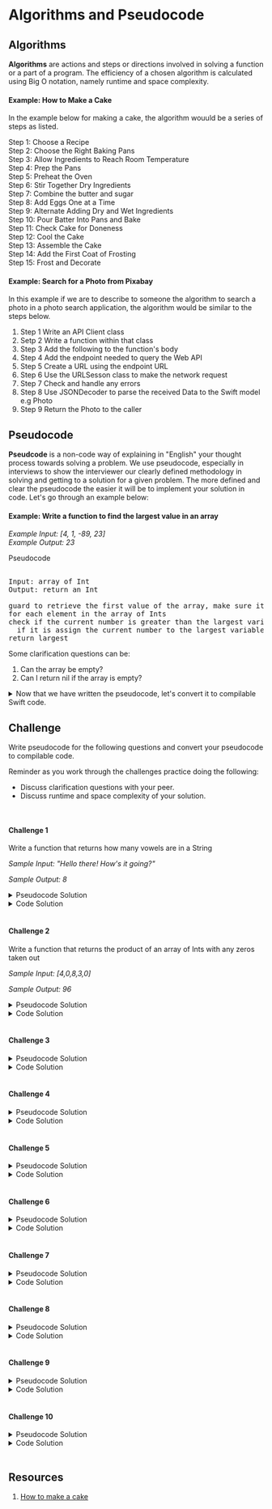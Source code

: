 # Algorithms and Pseudocode

## Algorithms 

**Algorithms** are actions and steps or directions involved in solving a function or a part of a program. The efficiency of a chosen algorithm is calculated using Big O notation, namely runtime and space complexity. 

#### Example: How to Make a Cake 

In the example below for making a cake, the algorithm wouuld be a series of steps as listed. 

Step 1: Choose a Recipe  
Step 2: Choose the Right Baking Pans  
Step 3: Allow Ingredients to Reach Room Temperature  
Step 4: Prep the Pans  
Step 5: Preheat the Oven  
Step 6: Stir Together Dry Ingredients  
Step 7: Combine the butter and sugar  
Step 8: Add Eggs One at a Time  
Step 9: Alternate Adding Dry and Wet Ingredients  
Step 10: Pour Batter Into Pans and Bake  
Step 11: Check Cake for Doneness  
Step 12: Cool the Cake  
Step 13: Assemble the Cake  
Step 14: Add the First Coat of Frosting  
Step 15: Frost and Decorate  

#### Example: Search for a Photo from Pixabay 

In this example if we are to describe to someone the algorithm to search a photo in a photo search application, the algorithm would be similar to the steps below. 

1. Step 1 Write an API Client class 
2. Setp 2 Write a function within that class
3. Step 3 Add the following to the function's body
4. Step 4 Add the endpoint needed to query the Web API 
5. Step 5 Create a URL using the endpoint URL 
6. Step 6 Use the URLSesson class to make the network request 
7. Step 7 Check and handle any errors  
8. Step 8 Use JSONDecoder to parse the received Data to the Swift model e.g Photo 
9. Step 9 Return the Photo to the caller


## Pseudocode

**Pseudcode** is a non-code way of explaining in "English" your thought process towards solving a problem. We use pseudocode, especially in interviews to show the interviewer our clearly defined methodology in solving and getting to a solution for a given problem. The more defined and clear the pseudocode the easier it will be to implement your solution in code. Let's go through an example below: 

#### Example: Write a function to find the largest value in an array 

_Example Input: [4, 1, -89, 23]_   
_Example Output: 23_  

Pseudocode

<pre> 
Input: array of Int
Output: return an Int

guard to retrieve the first value of the array, make sure it's mutable and define it as largest 
for each element in the array of Ints 
check if the current number is greater than the largest variable
  if it is assign the current number to the largest variable
return largest
</pre> 

Some clarification questions can be:
1. Can the array be empty? 
2. Can I return nil if the array is empty?

<details>
  <summary>Now that we have written the pseudocode, let's convert it to compilable Swift code.</summary>
  
```swift 
func findLargest(_ arr: [Int]) -> Int? {
  guard var largest = arr.first else {
    return nil
  }
  for currentNum in arr {
    if currentNum > largest {
      largest = currentNum
    }
  }
  return largest
}
```
  
</details> 

## Challenge

Write pseudocode for the following questions and convert your pseudocode to compilable code. 

Reminder as you work through the challenges practice doing the following: 

* Discuss clarification questions with your peer. 
* Discuss runtime and space complexity of your solution. 

</br> 

#### Challenge 1 

Write a function that returns how many vowels are in a String

_Sample Input: "Hello there! How's it going?"_

_Sample Output: 8_

<details> 
  <summary>Pseudocode Solution</summary> 
  
<pre> 
Input: String 
Output: Int 

exmaple: "alex" => 2 

declare and initialize a constant Set vowels that has the vowels "aeiou"
declare and initialize a vowel counter
for each Character in the String 
  check if the current Character is contained in the Set, vowels 
    if true, increment the vowel counter variable by one 
return the vowel counter 
</pre>
  
</details> 


<details> 
  <summary>Code Solution</summary> 
  
```swift 
func countVowels(_ inputString: String) -> Int {
  let vowels: Set<Character> = Set("aeiou")
  var vowelCounter = 0
  for char in inputString {
    if vowels.contains(char) {
      vowelCounter += 1
    }
  }
  return vowelCounter
}

countVowels("Hello there! How's it going?") // 8
```
  
</details> 

</br> 

#### Challenge 2

Write a function that returns the product of an array of Ints with any zeros taken out

_Sample Input: [4,0,8,3,0]_

_Sample Output: 96_


<details> 
  <summary>Pseudocode Solution</summary> 
 
<pre> 
Input: array on Int 
Output: Int 

define and initialize a product variable to 1 
for each element in the input array 
  check if the current element is not zero 
    if true, add to product 
return product

</pre> 
  
</details> 


<details> 
  <summary>Code Solution</summary> 
 
```swift 
func productIgnoreZeros(_ arr: [Int]) -> Int {
  var product = 1
  for num in arr {
    if num != 0 {
      product *= num
    }
  }
  return product
}

productIgnoreZeros([4, 0, 8, 3, 0]) // 96
```

</details> 

</br> 

#### Challenge 3


<details> 
  <summary>Pseudocode Solution</summary> 
 
<pre> 

</pre> 
  
</details> 


<details> 
  <summary>Code Solution</summary> 
 
```swift 
```

</details> 

</br> 

#### Challenge 4

<details> 
  <summary>Pseudocode Solution</summary> 
 
<pre> 

</pre> 
  
</details> 


<details> 
  <summary>Code Solution</summary> 
 
```swift 
```

</details> 

</br> 

#### Challenge 5

<details> 
  <summary>Pseudocode Solution</summary> 
 
<pre> 

</pre> 
  
</details> 


<details> 
  <summary>Code Solution</summary> 
 
```swift 
```

</details> 

</br> 

#### Challenge 6 

<details> 
  <summary>Pseudocode Solution</summary> 
 
<pre> 

</pre> 
  
</details> 


<details> 
  <summary>Code Solution</summary> 
 
```swift 
```

</details> 

</br> 

#### Challenge 7

<details> 
  <summary>Pseudocode Solution</summary> 
 
<pre> 

</pre> 
  
</details> 


<details> 
  <summary>Code Solution</summary> 
 
```swift 
```

</details> 

</br> 

#### Challenge 8


<details> 
  <summary>Pseudocode Solution</summary> 
 
<pre> 

</pre> 
  
</details> 


<details> 
  <summary>Code Solution</summary> 
 
```swift 
```

</details> 

</br> 

#### Challenge 9


<details> 
  <summary>Pseudocode Solution</summary> 
 
<pre> 

</pre> 
  
</details> 


<details> 
  <summary>Code Solution</summary> 
 
```swift 
```

</details> 

</br> 

#### Challenge 10


<details> 
  <summary>Pseudocode Solution</summary> 
 
<pre> 

</pre> 
  
</details> 


<details> 
  <summary>Code Solution</summary> 
 
```swift 
```

</details> 

</br> 

## Resources 

1. [How to make a cake](https://www.bhg.com/recipes/how-to/bake/how-to-make-a-cake/)
